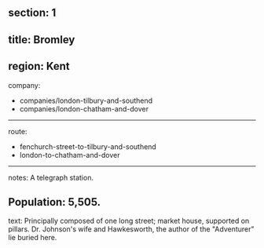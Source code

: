 section: 1
----
title: Bromley
----
region: Kent
----
company:
- companies/london-tilbury-and-southend
- companies/london-chatham-and-dover
----
route:
- fenchurch-street-to-tilbury-and-southend
- london-to-chatham-and-dover
----
notes: A telegraph station.

Population: 5,505.
----
text: Principally composed of one long street; market house, supported on pillars. Dr. Johnson's wife and Hawkesworth, the author of the "Adventurer" lie buried here.
